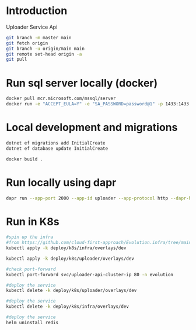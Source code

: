 # Introduction 
Uploader Service Api

```sh
git branch -m master main
git fetch origin
git branch -u origin/main main
git remote set-head origin -a
git pull
```

# Run sql server locally (docker)

```sh
docker pull mcr.microsoft.com/mssql/server
docker run -e "ACCEPT_EULA=Y" -e "SA_PASSWORD=password@1" -p 1433:1433 --name sql -d mcr.microsoft.com/mssql/server:2017-latest

```

# Local development and migrations

```sh
dotnet ef migrations add InitialCreate
dotnet ef database update InitialCreate

docker build .

```

# Run locally using dapr
```sh
dapr run --app-port 2000 --app-id uploader --app-protocol http --dapr-http-port 2501 --components-path ../../dapr/components -- dotnet run
```

# Run in K8s
```sh
#spin up the infra
#from https://github.com/cloud-first-approach/Evolution.infra/tree/main/deploy/k8s/infra/overlays/dev
kubectl apply -k deploy/k8s/infra/overlays/dev

kubectl apply -k deploy/k8s/uploader/overlays/dev

#check port-forward 
kubectl port-forward svc/uploader-api-cluster-ip 80 -n evolution

#deploy the service
kubectl delete -k deploy/k8s/uploader/overlays/dev

#deploy the service
kubectl delete -k deploy/k8s/infra/overlays/dev

#deploy the service
helm uninstall redis

```
